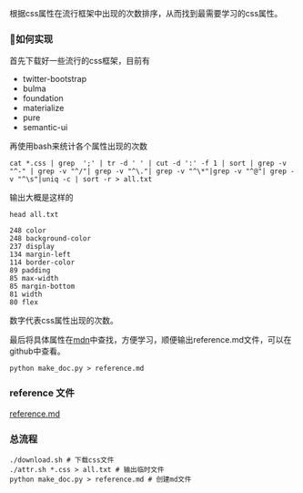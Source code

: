 根据css属性在流行框架中出现的次数排序，从而找到最需要学习的css属性。

### 如何实现

首先下载好一些流行的css框架，目前有

* twitter-bootstrap
* bulma
* foundation
* materialize
* pure
* semantic-ui

再使用bash来统计各个属性出现的次数

```
cat *.css | grep  ';' | tr -d ' ' | cut -d ':' -f 1 | sort | grep -v "^-" | grep -v "^/"| grep -v "^\."| grep -v "^\*"|grep -v "^@"| grep -v "^\s"|uniq -c | sort -r > all.txt
```

输出大概是这样的

```
head all.txt

248 color
248 background-color
237 display
134 margin-left
114 border-color
89 padding
85 max-width
85 margin-bottom
81 width
80 flex
```
数字代表css属性出现的次数。

最后将具体属性在[mdn](https://developer.mozilla.org/en-US/)中查找，方便学习，顺便输出reference.md文件，可以在github中查看。

```
python make_doc.py > reference.md
```

### reference 文件

[reference.md](/reference.md)

### 总流程

```
./download.sh # 下载css文件
./attr.sh *.css > all.txt # 输出临时文件
python make_doc.py > reference.md # 创建md文件
```
